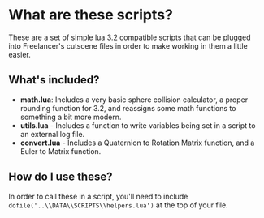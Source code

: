 # What are these scripts?

These are a set of simple lua 3.2 compatible scripts that can be plugged into Freelancer's cutscene files in order to make working in them a little easier.

## What's included?

- **math.lua**: Includes a very basic sphere collision calculator, a proper rounding function for 3.2, and reassigns some math functions to something a bit more modern.
- **utils.lua** - Includes a function to write variables being set in a script to an external log file.
- **convert.lua** - Includes a Quaternion to Rotation Matrix function, and a Euler to Matrix function.

## How do I use these?

In order to call these in a script, you'll need to include `dofile('..\\DATA\\SCRIPTS\\helpers.lua')` at the top of your file.
